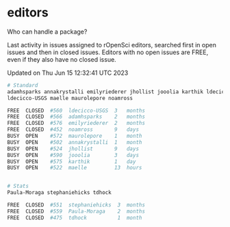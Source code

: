 # editors

Who can handle a package?

Last activity in issues assigned to rOpenSci editors, searched first in open
issues and then in closed issues. Editors with no open issues are FREE, even if
they also have no closed issue.


Updated on Thu Jun 15 12:32:41 UTC 2023

```bash
# Standard
adamhsparks annakrystalli emilyriederer jhollist jooolia karthik ldecicco
ldecicco-USGS maelle maurolepore noamross

FREE  CLOSED  #560  ldecicco-USGS  3   months
FREE  CLOSED  #566  adamhsparks    2   months
FREE  CLOSED  #576  emilyriederer  2   months
FREE  CLOSED  #452  noamross       9   days
BUSY  OPEN    #572  maurolepore    1   month
BUSY  OPEN    #502  annakrystalli  1   month
BUSY  OPEN    #524  jhollist       9   days
BUSY  OPEN    #590  jooolia        3   days
BUSY  OPEN    #575  karthik        1   day
BUSY  OPEN    #522  maelle         13  hours


# Stats
Paula-Moraga stephaniehicks tdhock

FREE  CLOSED  #551  stephaniehicks  3  months
FREE  CLOSED  #559  Paula-Moraga    2  months
FREE  CLOSED  #475  tdhock          1  month
```
